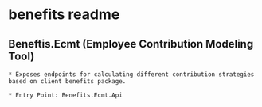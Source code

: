 # benefits readme

## Beneftis.Ecmt (Employee Contribution Modeling Tool)
    * Exposes endpoints for calculating different contribution strategies based on client benefits package.

    * Entry Point: Benefits.Ecmt.Api

